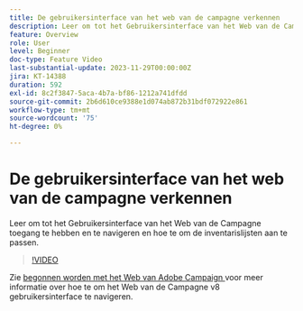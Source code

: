 ```yaml
---
title: De gebruikersinterface van het web van de campagne verkennen
description: Leer om tot het Gebruikersinterface van het Web van de Campagne toegang te hebben en te navigeren en hoe te om de inventarislijsten aan te passen. Ontdek de door AI aangedreven Knowledge Assistant.
feature: Overview
role: User
level: Beginner
doc-type: Feature Video
last-substantial-update: 2023-11-29T00:00:00Z
jira: KT-14388
duration: 592
exl-id: 8c2f3847-5aca-4b7a-bf86-1212a741dfdd
source-git-commit: 2b6d610ce9388e1d074ab872b31bdf072922e861
workflow-type: tm+mt
source-wordcount: '75'
ht-degree: 0%

---
```


# De gebruikersinterface van het web van de campagne verkennen

Leer om tot het Gebruikersinterface van het Web van de Campagne toegang te hebben en te navigeren en hoe te om de inventarislijsten aan te passen.

>[!VIDEO](https://video.tv.adobe.com/v/3453428/?learn=on&captions=dut)

Zie [ begonnen worden met het Web van Adobe Campaign ](https://experienceleague.adobe.com/docs/campaign-web/v8/start/get-started.html?lang=nl-NL) voor meer informatie over hoe te om het Web van de Campagne v8 gebruikersinterface te navigeren.

